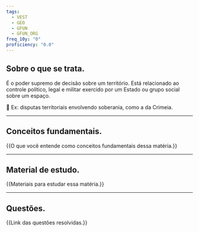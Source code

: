 ```yaml
---
tags:
  - VEST
  - GEO
  - GFUN
  - GFUN_ORG
freq_10y: "0"
proficiency: "0.0"
---
```

## Sobre o que se trata.

É o poder supremo de decisão sobre um território.
Está relacionado ao controle político, legal e militar exercido por um Estado ou grupo social sobre um espaço.

📌 Ex: disputas territoriais envolvendo soberania, como a da Crimeia.

--- 
## Conceitos fundamentais.

{{O que você entende como conceitos fundamentais dessa matéria.}}

---
## Material de estudo.

{{Materiais para estudar essa matéria.}}

--- 
## Questões.

{{Link das questões resolvidas.}}